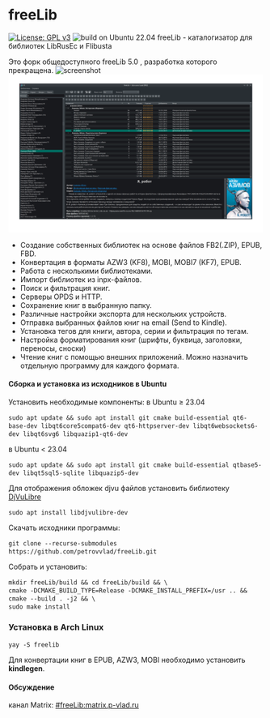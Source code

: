# freeLib
[![License: GPL v3](https://img.shields.io/badge/License-GPLv3-blue.svg)](https://www.gnu.org/licenses/gpl-3.0)
![build on Ubuntu 22.04](https://github.com/petrovvlad/freeLib/actions/workflows/build%20on%20Ubuntu%2022.04.yml/badge.svg?branch=develop)
freeLib - каталогизатор для библиотек LibRusEc и Flibusta

Это форк общедоступного freeLib 5.0 , разработка которого прекращена. 
![screenshot](./freeLib/doc/screenshot.png#gh-light-mode-only)
![screenshot](./freeLib/doc/screenshot-dark.png#gh-dark-mode-only)
* Создание собственных библиотек на основе файлов FB2(.ZIP), EPUB, FBD.
* Конвертация в форматы AZW3 (KF8), MOBI, MOBI7 (KF7), EPUB.
* Работа с несколькими библиотеками.
* Импорт библиотек из inpx-файлов.
* Поиск и фильтрация книг.
* Серверы OPDS и HTTP.
* Сохранение книг в выбранную папку.
* Различные настройки экспорта для нескольких устройств.
* Отправка выбранных файлов книг на email (Send to Kindle).
* Установка тегов для книги, автора, серии и фильтрация по тегам.
* Настройка форматирования книг (шрифты, буквица, заголовки, переносы, сноски)
* Чтение книг с помощью внешних приложений. Можно назначить отдельную программу для каждого формата.

#### Сборка и установка из исходников в Ubuntu

Установить необходимые компоненты: 
в Ubuntu ≥ 23.04
```
sudo apt update && sudo apt install git cmake build-essential qt6-base-dev libqt6core5compat6-dev qt6-httpserver-dev libqt6websockets6-dev libqt6svg6 libquazip1-qt6-dev
```
в Ubuntu < 23.04
```
sudo apt update && sudo apt install git cmake build-essential qtbase5-dev libqt5sql5-sqlite libquazip5-dev
```
Для отображения обложек djvu файлов установить библиотеку [DjVuLibre](https://djvu.sourceforge.net/)
```
sudo apt install libdjvulibre-dev
```
Скачать исходники программы:
```
git clone --recurse-submodules https://github.com/petrovvlad/freeLib.git
```
Собрать и установить:
```
mkdir freeLib/build && cd freeLib/build && \
cmake -DCMAKE_BUILD_TYPE=Release -DCMAKE_INSTALL_PREFIX=/usr .. && cmake --build . -j2 && \
sudo make install
```

### Установка в Arch Linux
```
yay -S freelib
```

Для конвертации книг в EPUB, AZW3, MOBI необходимо установить **kindlegen**.

#### Обсуждение
канал Matrix:  [#freeLib:matrix.p-vlad.ru](https://matrix.to/#/#freeLib:matrix.p-vlad.ru)
